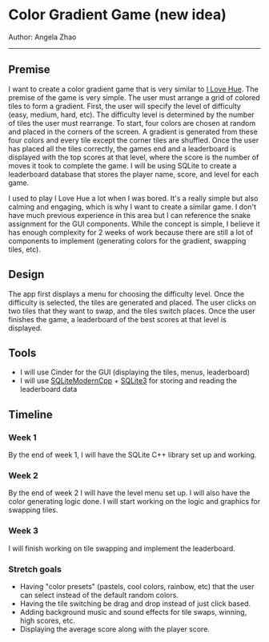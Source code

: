 # Color Gradient Game (new idea)

Author: Angela Zhao

---

## Premise

I want to create a color gradient game that is very similar to [I Love Hue](http://i-love-hue.com/). The premise of the game is very simple. The user must arrange a grid of colored tiles to form a gradient. First, the user will specify the level of difficulty (easy, medium, hard, etc). The difficulty level is determined by the number of tiles the user must rearrange. To start, four colors are chosen at random and placed in the corners of the screen. A gradient is generated from these four colors and every tile except the corner tiles are shuffled. Once the user has placed all the tiles correctly, the games end and a leaderboard is displayed with the top scores at that level, where the score is the number of moves it took to complete the game. I will be using SQLite to create a leaderboard database that stores the player name, score, and level for each game.

I used to play I Love Hue a lot when I was bored. It's a really simple but also calming and engaging, which is why I want to create a similar game. I don't have much previous experience in this area but I can reference the snake assignment for the GUI components. While the concept is simple, I believe it has enough complexity for 2 weeks of work because there are still a lot of components to implement (generating colors for the gradient, swapping tiles, etc).

## Design

The app first displays a menu for choosing the difficulty level. Once the difficulty is selected, the tiles are generated and placed. The user clicks on two tiles that they want to swap, and the tiles switch places. Once the user finishes the game, a leaderboard of the best scores at that level is displayed.

## Tools

* I will use Cinder for the GUI (displaying the tiles, menus, leaderboard)
* I will use [SQLiteModernCpp](https://github.com/SqliteModernCpp/sqlite_modern_cpp.git) + [SQLite3](https://github.com/alex85k/sqlite3-cmake.git) for storing and reading the leaderboard data

## Timeline
### Week 1
By the end of week 1, I will have the SQLite C++ library set up and working.
### Week 2
By the end of week 2 I will have the level menu set up. I will also have the color generating logic done. I will start working on the logic and graphics for swapping tiles.
### Week 3
I will finish working on tile swapping and implement the leaderboard.
### Stretch goals
* Having "color presets" (pastels, cool colors, rainbow, etc) that the user can select instead of the default random colors.
* Having the tile switching be drag and drop instead of just click based.
* Adding background music and sound effects for tile swaps, winning, high scores, etc.
* Displaying the average score along with the player score.
